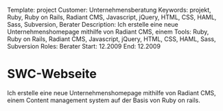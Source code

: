 Template: project
Customer: Unternehmensberatung
Keywords: projekt, Ruby, Ruby on Rails, Radiant CMS, Javascript, jQuery, HTML, CSS, HAML, Sass, Subversion, Berater
Description: Ich erstelle eine neue Unternehmenshomepage mithilfe von Radiant CMS, einem
Tools: Ruby, Ruby on Rails, Radiant CMS, Javascript, jQuery, HTML, CSS, HAML, Sass, Subversion
Roles: Berater
Start: 12.2009
End: 12.2009

# SWC-Webseite

Ich erstelle eine neue Unternehmenshomepage mithilfe von Radiant CMS, einem Content management system auf der Basis von Ruby on rails.


